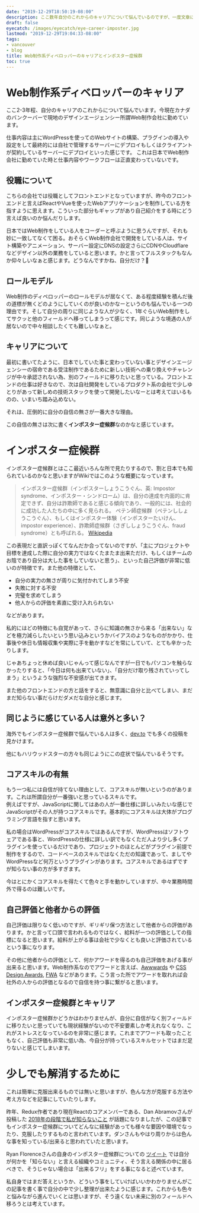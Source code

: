 ```yaml
---
date: "2019-12-29T18:50:19-08:00"
description: ここ数年自分のこれからのキャリアについて悩んでいるのですが、一度文章にして現状をまとめておきたいなと感じたので残しておきます。
draft: false
eyecatch: /images/eyecatch/eye-career-imposter.jpg
lastmod: "2019-12-29T19:04:33-08:00"
tags:
- vancouver
- blog
title: Web制作系ディベロッパーのキャリアとインポスター症候群
toc: true
---
```


# Web制作系ディベロッパーのキャリア
ここ2-3年程、自分のキャリアのこれからについて悩んでいます。今現在カナダのバンクーバーで現地のデザインエージェンシー所謂Web制作会社に勤めています。

仕事内容は主にWordPressを使ってのWebサイトの構築、プラグインの導入や設定をして最終的には自社で管理するサーバーにデプロイもしくはクライアントが契約しているサーバーにデプロイといった感じです。
これは日本でWeb制作会社に勤めていた時と仕事内容やワークフローは正直変わっていないです。

## 役職について
こちらの会社では役職としてフロントエンドとなっていますが、昨今のフロントエンドと言えばReactやVueを使ったWebアプリケーションを制作している方を指すように思えます。こういった部分もギャップがあり自己紹介をする時にどう言えば良いのか悩んだりします。

日本ではWeb制作をしている人をコーダーと呼ぶように思うんですが、それも妙に一致してなくて困る。おそらくWeb制作会社で開発をしている人は、サイト構築やアニメーション、サーバー設定にDNSの設定さらにCDNやCloudflareなどデザイン以外の業務をしていると思います。かと言ってフルスタックもなんか仰々しいなぁと感じます。どうなんですかね、自分だけ？🤔

## ロールモデル
Web制作のディペロッパーのロールモデルが居なくて、ある程度経験を積んだ後の道標が無くどのようにしていくのが良いのかなーというのも悩んでいる一つの理由です。そして自分の周りに同じような人が少なく、1年ぐらいWeb制作をしてサクッと他のフィールドへ移ってしまうって感じです。同じような境遇の人が居ないので中々相談したくても難しいなぁと。

## キャリアについて
最初に書いてたように、日本でしていた事と変わっていない事とデザインエージェンシーの宿命である受注制作であるために新しい技術への乗り換えやチャレンジが中々承認されない為、別のフィールドに移りたいと思っている。フロントエンドの仕事は好きなので、次は自社開発をしているプロダクト系の会社で少しゆとりがあって新しめの技術スタックを使って開発したいなーとは考えてはいるものの、いまいち踏み込めない。

それは、圧倒的に自分の自信の無さが一番大きな理由。

この自信の無さは次に書く**インポスター症候群**なのかなと感じています。

# インポスター症候群
インポスター症候群とはここ最近いろんな所で見たりするので、割と日本でも知られているのかなと思いますがWikiではこのような概要になっています。

> インポスター症候群（インポスターしょうこうぐん、英: Impostor syndrome、インポスター・シンドローム）は、自分の達成を内面的に肯定できず、自分は詐欺師であると感じる傾向であり、一般的には、社会的に成功した人たちの中に多く見られる。
ペテン師症候群（ペテンししょうこうぐん）、もしくはインポスター体験（インポスターたいけん、impostor experience）、詐欺師症候群（さぎししょうこうぐん、fraud syndrome）とも呼ばれる。 [Wikipedia](https://ja.wikipedia.org/wiki/%E3%82%A4%E3%83%B3%E3%83%9D%E3%82%B9%E3%82%BF%E3%83%BC%E7%97%87%E5%80%99%E7%BE%A4)

この表現だと直訳っぽくてなんだか合ってないのですが、「主にプロジェクトや目標を達成した際に自分の実力ではなくたまたま出来ただけ、もしくはチームのお陰であり自分は大した事をしていないと思う」、といった自己評価が非常に低いのが特徴です。また他の特徴として、
- 自分の実力の無さが周りに気付かれてしまう不安
- 失敗に対する不安
- 完璧を求めてしまう
- 他人からの評価を素直に受け入れられない

などがあります。

私的にはどの特徴にも自覚があって、さらに知識の無さから来る「出来ない」などを極力減らしたいという思い込みというかバイアスのようなものがかかり、仕事後や休日も情報収集や実際に手を動かすなどを常にしていて、とても辛かったりします。

じゃあちょっと休めば良いじゃんって感じなんですが一日でもパソコンを触らなかったりすると、「今日は何も出来ていない」、「自分だけ取り残されていってしまう」というような強烈な不安感が出てきます。

また他のフロントエンドの方と話をすると、無意識に自分と比べてしまい、まだまだ知らない事だらけだダメだな自分と感じます。

## 同じように感じている人は意外と多い？

海外でもインポスター症候群で悩んでいる人は多く、[dev.to](https://dev.to/search?q=%23impostersyndrome) でも多くの投稿を見かけます。

他にもハリウッドスターの方々も同じようにこの症状で悩んでいるそうです。

## コアスキルの有無
もう一つ私には自信が持てない理由として、コアスキルが無いというのがあります。これは所謂自分が一番強いと思っているスキルです。  
例えばですが、JavaScriptに関してはあの人が一番仕様に詳しいみたいな感じでJavaScriptがその人が持つコアスキルです。基本的にコアスキルは大体がプログラミング言語を指すと思います。

私の場合はWordPressがコアスキルではあるんですが、WordPressはソフトウェアである事と、WordPressの仕様に詳しい訳でもなくただ人より少し多くプラグインを使っているだけであり、プロジェクトのほとんどがプラグイン前提で制作をするので、コードベースのスキルではなくただの知識であって、ましてやWordPressなど何万というプラグインがあります。コアスキルであるはずですが知らない事の方が多すぎます。

今はとにかくコアスキルを得たくて色々と手を動かしていますが、中々業務時間外で得るのは難しいです。

## 自己評価と他者からの評価
自己評価は限りなく低いのですが、ギリギリ保つ方法として他者からの評価があります。かと言って口頭で言われるものではなく、給料が一つの評価としての指標になると思います。給料が上がる事は会社で少なくとも良いと評価されているという事になります。

その他に他者からの評価として、何かアワードを得るのも自己評価をあげる事が出来ると思います。Web制作系なのでアワードと言えば、[Awwwards](https://www.awwwards.com/) や [CSS Design Awards](https://www.cssdesignawards.com/), [FWA](https://thefwa.com/) などがあります。こう言った所でアワードを取れれば会社外の人からの評価となるので自信を持つ事に繋がると思います。

## インポスター症候群とキャリア
インポスター症候群かどうかはわかりませんが、自分に自信がなく別フィールドに移りたいと思っていても現状経験がないので不安要素しか考えれなくなり、これがストレスとなっているのを非常に感じます。これまでアワードも取ったこともなく、自己評価も非常に低い為、今自分が持っているスキルセットではまだ足りないと感じてしまいます。

# 少しでも解消するために
これは簡単に克服出来るものでは無いと思いますが、色んな方が克服する方法や考え方などを記事にしていたりします。

昨年、Redux作者であり現在Reactのコアメンバーである、Dan Abramovさんが投稿した [2018年の段階で私が知らないこと](https://overreacted.io/ja/things-i-dont-know-as-of-2018/) が話題になりましたが、この記事でもインポスター症候群についてどんなに経験があっても様々な要因や環境でなったり、克服したりするものと言われています。ダンさんもやはり周りからは色んな事を知っている/出来ると思われていたと思います。

Ryan Florenceさんの自身のインポスター症候群についての [ツイート](https://twitter.com/ryanflorence/status/1035281973856546816) では自分が何かを「知らない」と言える組織やコミュニティ、そう言える関係の中に居るべきで、そうじゃない場合は「出来るフリ」をする事になると述べています。

私自身ではまだ答えというか、どういう事をしていけばいいかわかりませんがこの記事を書く事で自分の中で少し整理が出来たように感じます。これからも色々と悩みながら進んでいくとは思いますが、そう遠くない未来に別のフィールドへ移ろうとは考えています。
